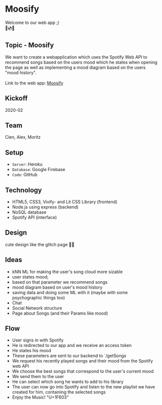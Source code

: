 # Moosify

Welcome to our web app ;) <br />
🎉💿🎵

## Topic - Moosify
We want to create a webapplication which uses the Spotify Web API to recommend songs based on the users mood which he states when opening the page as well as implementing a mood diagram based on the users "mood history".
<br /><br />Link to the web app: [Moosify](http://moosify.herokuapp.com)

## Kickoff
2020-02

## Team
Cien, Alex, Moritz 

## Setup
- `Server`: Heroku
- `Database`: Google Firebase
- `Code`: GitHub

## Technology
- HTML5, CSS3, Vivify- and Lit CSS Library (frontend)
- Node.js using express (backend)
- NoSQL database
- Spotify API (interface)

## Design
cute design like the glitch page 🎉🎉

## Ideas
- kNN ML for making the user's song cloud more sizable 
- user states mood; 
- based on that parameter we recommend songs 
- mood diagram based on user's mood history 
- saving data and doing some ML with it (maybe with some psychographic things too)
- Chat 
- Social Network structure 
- Page about Songs (and their Params like mood) 

## Flow
- User signs in with Spotify 
- He is redirected to our app and we receive an access token
- He states his mood 
- These parameters are sent to our backend to `/getSongs
- We request his recently played songs and their mood from the Spotify web API
- We choose the best songs that correspond to the user's current mood 
- We send them to the user
- He can select which song he wants to add to his library
- The user can now go into Spotify and listen to the new playlist we have created for him, containing the selected songs
- Enjoy the Music! "U+1F603"
